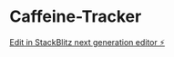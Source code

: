 # Caffeine-Tracker

[Edit in StackBlitz next generation editor ⚡️](https://stackblitz.com/~/github.com/TheNeuroDeveloper/Caffeine-Tracker)